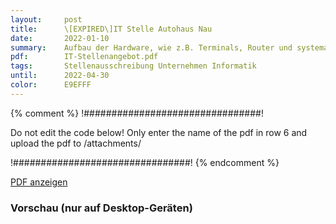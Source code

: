 ```yaml
---
layout:     post
title:      \[EXPIRED\]IT Stelle Autohaus Nau
date:       2022-01-10
summary:    Aufbau der Hardware, wie z.B. Terminals, Router und systematische Verbindung ...
pdf:        IT-Stellenangebot.pdf
tags:		Stellenausschreibung Unternehmen Informatik
until:		2022-04-30
color:      E9EFFF
---
```


{% comment %}
!################################!

Do not edit the code below! Only enter the name of the pdf in row 6 and upload the pdf to /attachments/

!################################!
{% endcomment %} 

<a class="btn btn-primary" href="{{ site.url }}/attachments/{{page.pdf}}">PDF anzeigen</a>

<h3>Vorschau (nur auf Desktop-Geräten)</h3>
<div class="d-none d-sm-block">
    <object data="{{ site.url }}/attachments/{{page.pdf}}" width="100%" height="1010" type='application/pdf'>
    </object>
</div>
